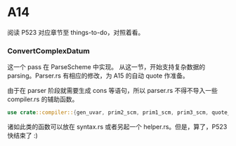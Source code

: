 # A14

阅读 P523 对应章节至  things-to-do，对照着看。

### ConvertComplexDatum

这一个 pass 在 ParseScheme 中实现。 从这一节，开始支持复杂数据的 parsing。Parser.rs 有相应的修改，为 A15 的自动 quote 作准备。

由于在 parser 阶段就需要生成 cons 等语句，所以 parser.rs 不得不导入一些 compiler.rs 的辅助函数。

```rs
use crate::compiler::{gen_uvar, prim2_scm, prim1_scm, prim3_scm, quote_scm, let_scm};
```

诸如此类的函数可以放在 syntax.rs 或者另起一个 helper.rs。但是，算了，P523 快结束了 :)